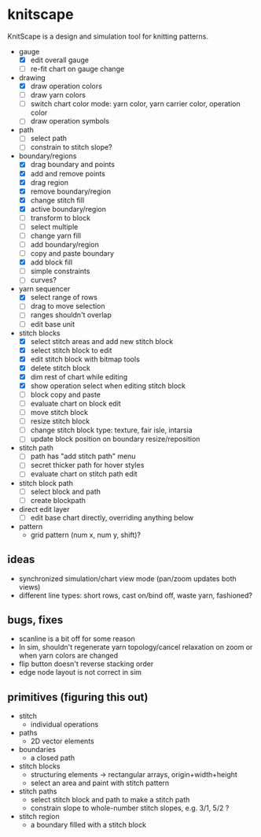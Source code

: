 # knitscape

KnitScape is a design and simulation tool for knitting patterns.

- gauge
  - [x] edit overall gauge
  - [ ] re-fit chart on gauge change
- drawing
  - [x] draw operation colors
  - [ ] draw yarn colors
  - [ ] switch chart color mode: yarn color, yarn carrier color, operation color
  - [ ] draw operation symbols
- path
  - [ ] select path
  - [ ] constrain to stitch slope?
- boundary/regions
  - [x] drag boundary and points
  - [x] add and remove points
  - [x] drag region
  - [x] remove boundary/region
  - [x] change stitch fill
  - [x] active boundary/region
  - [ ] transform to block
  - [ ] select multiple
  - [ ] change yarn fill
  - [ ] add boundary/region
  - [ ] copy and paste boundary
  - [x] add block fill
  - [ ] simple constraints
  - [ ] curves?
- yarn sequencer
  - [x] select range of rows
  - [ ] drag to move selection
  - [ ] ranges shouldn't overlap
  - [ ] edit base unit
- stitch blocks
  - [x] select stitch areas and add new stitch block
  - [x] select stitch block to edit
  - [x] edit stitch block with bitmap tools
  - [x] delete stitch block
  - [x] dim rest of chart while editing
  - [x] show operation select when editing stitch block
  - [ ] block copy and paste
  - [ ] evaluate chart on block edit
  - [ ] move stitch block
  - [ ] resize stitch block
  - [ ] change stitch block type: texture, fair isle, intarsia
  - [ ] update block position on boundary resize/reposition
- stitch path
  - [ ] path has "add stitch path" menu
  - [ ] secret thicker path for hover styles
  - [ ] evaluate chart on stitch path edit
- stitch block path
  - [ ] select block and path
  - [ ] create blockpath
- direct edit layer
  - [ ] edit base chart directly, overriding anything below
- pattern
  - grid pattern (num x, num y, shift)?

## ideas

- synchronized simulation/chart view mode (pan/zoom updates both views)
- different line types: short rows, cast on/bind off, waste yarn, fashioned?

## bugs, fixes

- scanline is a bit off for some reason
- In sim, shouldn't regenerate yarn topology/cancel relaxation on zoom or when
  yarn colors are changed
- flip button doesn't reverse stacking order
- edge node layout is not correct in sim

## primitives (figuring this out)

- stitch
  - individual operations
- paths
  - 2D vector elements
- boundaries
  - a closed path
- stitch blocks
  - structuring elements -> rectangular arrays, origin+width+height
  - select an area and paint with stitch pattern
- stitch paths
  - select stitch block and path to make a stitch path
  - constrain slope to whole-number stitch slopes, e.g. 3/1, 5/2 ?
- stitch region
  - a boundary filled with a stitch block
